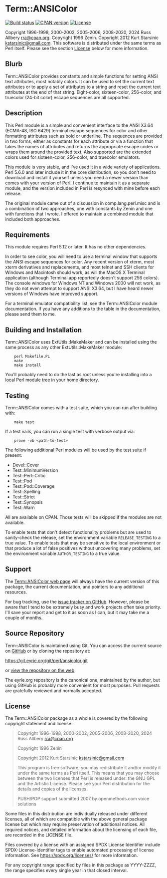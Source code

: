 # Term::ANSIColor

[![Build
status](https://github.com/rra/ansicolor/workflows/build/badge.svg)](https://github.com/rra/ansicolor/actions)
[![CPAN
version](https://img.shields.io/cpan/v/Term-ANSIColor)](https://metacpan.org/release/Term-ANSIColor)
[![License](https://img.shields.io/cpan/l/Term-ANSIColor)](https://github.com/rra/ansicolor/blob/master/LICENSE)

Copyright 1996-1998, 2000-2002, 2005-2006, 2008-2020, 2024 Russ Allbery
<rra@cpan.org>.  Copyright 1996 Zenin.  Copyright 2012 Kurt Starsinic
<kstarsinic@gmail.com>.  This software is distributed under the same terms
as Perl itself.  Please see the section [License](#license) below for more
information.

## Blurb

Term::ANSIColor provides constants and simple functions for setting ANSI
text attributes, most notably colors.  It can be used to set the current
text attributes or to apply a set of attributes to a string and reset the
current text attributes at the end of that string.  Eight-color,
sixteen-color, 256-color, and truecolor (24-bit color) escape sequences
are all supported.

## Description

This Perl module is a simple and convenient interface to the ANSI X3.64
(ECMA-48, ISO 6429) terminal escape sequences for color and other
formatting attributes such as bold or underline.  The sequences are
provided in two forms, either as constants for each attribute or via a
function that takes the names of attributes and returns the appropriate
escape codes or wraps them around the provided text.  Also supported are
the extended colors used for sixteen-color, 256-color, and truecolor
emulators.

This module is very stable, and I've used it in a wide variety of
applications.  Perl 5.6.0 and later include it in the core distribution,
so you don't need to download and install it yourself unless you need a
newer version than comes with your version of Perl.  I continue to
maintain it as a separate module, and the version included in Perl is
resynced with mine before each release.

The original module came out of a discussion in comp.lang.perl.misc and is
a combination of two approaches, one with constants by Zenin and one with
functions that I wrote.  I offered to maintain a combined module that
included both approaches.

## Requirements

This module requires Perl 5.12 or later.  It has no other dependencies.

In order to see color, you will need to use a terminal window that
supports the ANSI escape sequences for color.  Any recent version of
xterm, most xterm derivatives and replacements, and most telnet and SSH
clients for Windows and Macintosh should work, as will the MacOS X
Terminal application (although Terminal.app reportedly doesn't support 256
colors).  The console windows for Windows NT and Windows 2000 will not
work, as they do not even attempt to support ANSI X3.64, but I have heard
newer versions of Windows have improved support.

For a terminal emulator compatibility list, see the Term::ANSIColor module
documentation.  If you have any additions to the table in the
documentation, please send them to me.

## Building and Installation

Term::ANSIColor uses ExtUtils::MakeMaker and can be installed using the
same process as any other ExtUtils::MakeMaker module:

```
    perl Makefile.PL
    make
    make install
```

You'll probably need to do the last as root unless you're installing into
a local Perl module tree in your home directory.

## Testing

Term::ANSIColor comes with a test suite, which you can run after building
with:

```
    make test
```

If a test vails, you can run a single test with verbose output via:

```
    prove -vb <path-to-test>
```

The following additional Perl modules will be used by the test suite if
present:

* Devel::Cover
* Test::MinimumVersion
* Test::Perl::Critic
* Test::Pod
* Test::Pod::Coverage
* Test::Spelling
* Test::Strict
* Test::Synopsis
* Test::Warn

All are available on CPAN.  Those tests will be skipped if the modules are
not available.

To enable tests that don't detect functionality problems but are used to
sanity-check the release, set the environment variable `RELEASE_TESTING`
to a true value.  To enable tests that may be sensitive to the local
environment or that produce a lot of false positives without uncovering
many problems, set the environment variable `AUTHOR_TESTING` to a true
value.

## Support

The [Term::ANSIColor web
page](https://www.eyrie.org/~eagle/software/ansicolor/) will always have
the current version of this package, the current documentation, and
pointers to any additional resources.

For bug tracking, use the [issue tracker on
GitHub](https://github.com/rra/ansicolor/issues).  However, please be
aware that I tend to be extremely busy and work projects often take
priority.  I'll save your report and get to it as soon as I can, but it
may take me a couple of months.

## Source Repository

Term::ANSIColor is maintained using Git.  You can access the current
source on [GitHub](https://github.com/rra/ansicolor) or by cloning the
repository at:

https://git.eyrie.org/git/perl/ansicolor.git

or [view the repository on the
web](https://git.eyrie.org/?p=perl/ansicolor.git).

The eyrie.org repository is the canonical one, maintained by the author,
but using GitHub is probably more convenient for most purposes.  Pull
requests are gratefully reviewed and normally accepted.

## License

The Term::ANSIColor package as a whole is covered by the following
copyright statement and license:

> Copyright 1996-1998, 2000-2002, 2005-2006, 2008-2020, 2024
>     Russ Allbery <rra@cpan.org>
>
> Copyright 1996
>     Zenin
>
> Copyright 2012
>     Kurt Starsinic <kstarsinic@gmail.com>
>
> This program is free software; you may redistribute it and/or modify it
> under the same terms as Perl itself.  This means that you may choose
> between the two licenses that Perl is released under: the GNU GPL and the
> Artistic License.  Please see your Perl distribution for the details and
> copies of the licenses.
>
> PUSH/POP support submitted 2007 by openmethods.com voice solutions

Some files in this distribution are individually released under different
licenses, all of which are compatible with the above general package
license but which may require preservation of additional notices.  All
required notices, and detailed information about the licensing of each
file, are recorded in the LICENSE file.

Files covered by a license with an assigned SPDX License Identifier
include SPDX-License-Identifier tags to enable automated processing of
license information.  See https://spdx.org/licenses/ for more information.

For any copyright range specified by files in this package as YYYY-ZZZZ,
the range specifies every single year in that closed interval.

